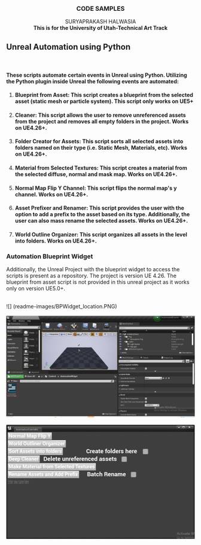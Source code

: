 <a name="readme-top"></a>


<br />

<h3 align="center">CODE SAMPLES</h3>

  <p align="center">
    SURYAPRAKASH HALWASIA
    <br />
    <strong>This is for the University of Utah-Technical Art Track</strong>
    <br />
    </p>



<!-- UNREAL AUTOMATION USING PYTHON -->
## Unreal Automation using Python

<br />
<h4>These scripts automate certain events in Unreal using Python. Utilizing the Python plugin inside Unreal the following events are automated:
</h4>



<ol>
<li><h4>Blueprint from Asset: This script creates a blueprint from the selected asset (static mesh or particle system). This script only works on UE5+</h4> </li>
<li><h4>Cleaner: This script allows the user to remove unreferenced assets from the project and removes all empty folders in the project. Works on UE4.26+.</h4> </li>
<li><h4>Folder Creator for Assets: This script sorts all selected assets into folders named on their type (i.e. Static Mesh, Materials, etc).  Works on UE4.26+.</h4> </li>
<li><h4>Material from Selected Textures: This script creates a material from the selected diffuse, normal and mask map.  Works on UE4.26+.</h4> </li>
<li><h4>Normal Map Flip Y Channel: This script flips the normal map's y channel.  Works on UE4.26+.</h4> </li>
<li><h4>Asset Prefixer and Renamer: This script provides the user with the option to add a prefix to the asset based on its type. Additionally, the user can also mass rename the selected assets. Works on UE4.26+.</h4> </li>
<li><h4>World Outline Organizer: This script organizes all assets in the level into folders. Works on UE4.26+.</h4> </li>
</ol>

### Automation Blueprint Widget
Additionally, the Unreal Project with the blueprint widget to access the scripts is present as a repository. The 
project is version UE 4.26. The blueprint from asset script is not provided in this unreal project as it works
only on version UE5.0+.
 <br />
 <br />

![] (readme-images/BPWidget_location.PNG)
 <br />
 <br />
<img src="readme-images/BPWidget_location2.PNG" alt="Location" >
 <br />
 <br />
<img src="readme-images/BPWidget.PNG" alt="Widget" >

<br />
